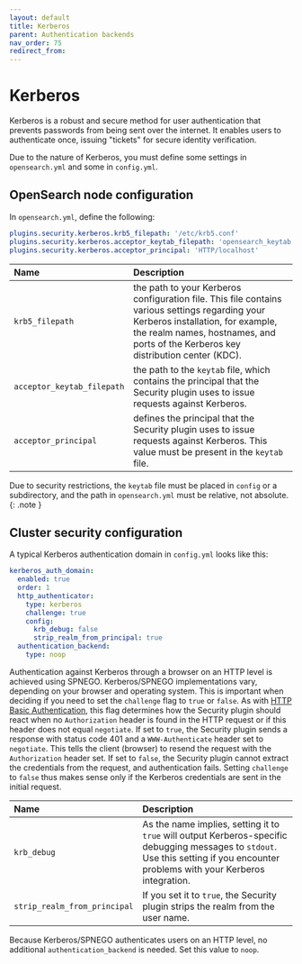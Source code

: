 ```yaml
---
layout: default
title: Kerberos
parent: Authentication backends
nav_order: 75
redirect_from:
---
```


# Kerberos

Kerberos is a robust and secure method for user authentication that prevents passwords from being sent over the internet.
It enables users to authenticate once, issuing "tickets" for secure identity verification.

Due to the nature of Kerberos, you must define some settings in `opensearch.yml` and some in `config.yml`.

## OpenSearch node configuration

In `opensearch.yml`, define the following:

```yml
plugins.security.kerberos.krb5_filepath: '/etc/krb5.conf'
plugins.security.kerberos.acceptor_keytab_filepath: 'opensearch_keytab.tab'
plugins.security.kerberos.acceptor_principal: 'HTTP/localhost'
```

Name | Description
:--- | :---
`krb5_filepath` | the path to your Kerberos configuration file. This file contains various settings regarding your Kerberos installation, for example, the realm names, hostnames, and ports of the Kerberos key distribution center (KDC).
`acceptor_keytab_filepath` | the path to the `keytab` file, which contains the principal that the Security plugin uses to issue requests against Kerberos.
`acceptor_principal` | defines the principal that the Security plugin uses to issue requests against Kerberos. This value must be present in the `keytab` file.

Due to security restrictions, the `keytab` file must be placed in `config` or a subdirectory, and the path in `opensearch.yml` must be relative, not absolute.
{: .note }

## Cluster security configuration

A typical Kerberos authentication domain in `config.yml` looks like this:
```yml
kerberos_auth_domain:
  enabled: true
  order: 1
  http_authenticator:
    type: kerberos
    challenge: true
    config:
      krb_debug: false
      strip_realm_from_principal: true
  authentication_backend:
    type: noop
```

Authentication against Kerberos through a browser on an HTTP level is achieved using SPNEGO. Kerberos/SPNEGO implementations vary, depending on your browser and operating system. This is important when deciding if you need to set the `challenge` flag to `true` or `false`.
As with [HTTP Basic Authentication]({{site.url}}{{site.baseurl}}/security/authentication-backends/basic-authc/), this flag determines how the Security plugin should react when no `Authorization` header is found in the HTTP request or if this header does not equal `negotiate`.
If set to `true`, the Security plugin sends a response with status code 401 and a `WWW-Authenticate` header set to `negotiate`. This tells the client (browser) to resend the request with the `Authorization` header set. If set to `false`, the Security plugin cannot extract the credentials from the request, and authentication fails. Setting `challenge` to `false` thus makes sense only if the Kerberos credentials are sent in the initial request.

Name | Description
:--- | :---
`krb_debug` | As the name implies, setting it to `true` will output Kerberos-specific debugging messages to `stdout`. Use this setting if you encounter problems with your Kerberos integration.
`strip_realm_from_principal` | If you set it to `true`, the Security plugin strips the realm from the user name.

Because Kerberos/SPNEGO authenticates users on an HTTP level, no additional `authentication_backend` is needed. Set this value to `noop`.
